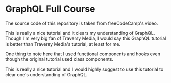 # GraphQL Full Course

The source code of this repository is taken from freeCodeCamp's [](https://www.youtube.com/watch?v=ed8SzALpx1Q) video.

This is really a nice tutorial and it clears my understanding of GraphQL. Though I'm very big fan of Traversy Media, I would say this GraphQL tutorial is better than Traversy Media's tutorial, at least for me.

One thing to note here that I used functional components and hooks even though the original tutorial used class components.

This is really a nice tutorial and I would highly suggest to use this tutorial to clear one's understanding of GraphQL.